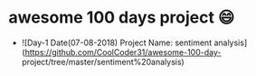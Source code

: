 # awesome 100 days project :smile:

* ![Day-1 Date(07-08-2018) Project Name: sentiment analysis](https://github.com/CoolCoder31/awesome-100-day-  project/tree/master/sentiment%20analysis)

